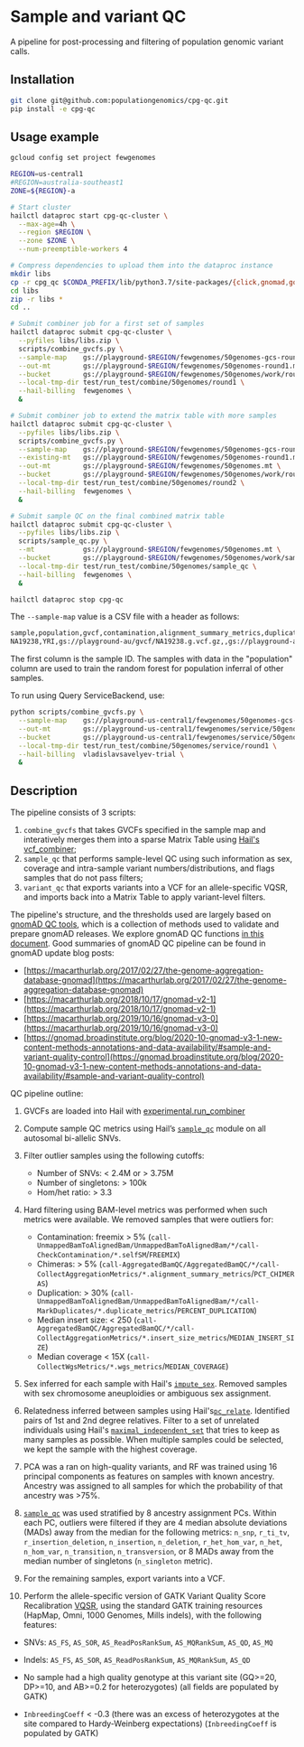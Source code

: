 # Sample and variant QC

A pipeline for post-processing and filtering of population genomic variant calls.

## Installation

```sh
git clone git@github.com:populationgenomics/cpg-qc.git
pip install -e cpg-qc
```


## Usage example

```sh
gcloud config set project fewgenomes

REGION=us-central1
#REGION=australia-southeast1
ZONE=${REGION}-a

# Start cluster
hailctl dataproc start cpg-qc-cluster \
  --max-age=4h \
  --region $REGION \
  --zone $ZONE \
  --num-preemptible-workers 4

# Compress dependencies to upload them into the dataproc instance
mkdir libs
cp -r cpg_qc $CONDA_PREFIX/lib/python3.7/site-packages/{click,gnomad,google,slack} libs
cd libs
zip -r libs *
cd ..

# Submit combiner job for a first set of samples
hailctl dataproc submit cpg-qc-cluster \
  --pyfiles libs/libs.zip \
  scripts/combine_gvcfs.py \
  --sample-map    gs://playground-$REGION/fewgenomes/50genomes-gcs-round1.csv \
  --out-mt        gs://playground-$REGION/fewgenomes/50genomes-round1.mt \
  --bucket        gs://playground-$REGION/fewgenomes/50genomes/work/round1 \
  --local-tmp-dir test/run_test/combine/50genomes/round1 \
  --hail-billing  fewgenomes \
  &

# Submit combiner job to extend the matrix table with more samples
hailctl dataproc submit cpg-qc-cluster \
  --pyfiles libs/libs.zip \
  scripts/combine_gvcfs.py \
  --sample-map    gs://playground-$REGION/fewgenomes/50genomes-gcs-round2.csv \
  --existing-mt   gs://playground-$REGION/fewgenomes/50genomes-round1.mt \
  --out-mt        gs://playground-$REGION/fewgenomes/50genomes.mt \
  --bucket        gs://playground-$REGION/fewgenomes/50genomes/work/round2 \
  --local-tmp-dir test/run_test/combine/50genomes/round2 \
  --hail-billing  fewgenomes \
  &

# Submit sample QC on the final combined matrix table
hailctl dataproc submit cpg-qc-cluster \
  --pyfiles libs/libs.zip \
  scripts/sample_qc.py \
  --mt            gs://playground-$REGION/fewgenomes/50genomes.mt \
  --bucket        gs://playground-$REGION/fewgenomes/50genomes/work/sample_qc \
  --local-tmp-dir test/run_test/combine/50genomes/sample_qc \
  --hail-billing  fewgenomes \
  &

hailctl dataproc stop cpg-qc
```

The `--sample-map` value is a CSV file with a header as follows:

```sh
sample,population,gvcf,contamination,alignment_summary_metrics,duplicate_metrics,insert_size_metrics,wgs_metrics
NA19238,YRI,gs://playground-au/gvcf/NA19238.g.vcf.gz,,gs://playground-au/<....>/NA19238.readgroup.alignment_summary_metrics,<...>/NA19238.duplicate_metrics,<...>/NA19238.insert_size_metrics,<...>/NA19238.wgs_metrics
```

The first column is the sample ID. The samples with data in the "population" column are used to train the random forest for population inferral of other samples.

To run using Query ServiceBackend, use:

```sh
python scripts/combine_gvcfs.py \
  --sample-map    gs://playground-us-central1/fewgenomes/50genomes-gcs-round1.csv \
  --out-mt        gs://playground-us-central1/fewgenomes/service/50genomes-round1.mt \
  --bucket        gs://playground-us-central1/fewgenomes/service/50genomes/work/round1 \
  --local-tmp-dir test/run_test/combine/50genomes/service/round1 \
  --hail-billing  vladislavsavelyev-trial \
  &
```


## Description

The pipeline consists of 3 scripts:

1. `combine_gvcfs` that takes GVCFs specified in the sample map and interatively merges them into a sparse Matrix Table using [Hail's vcf_combiner](https://hail.is/docs/0.2/experimental/vcf_combiner.html);
2. `sample_qc` that performs sample-level QC using such information as sex, coverage and intra-sample variant numbers/distributions, and flags samples that do not pass filters;
3. `variant_qc` that exports variants into a VCF for an allele-specific VQSR, and imports back into a Matrix Table to apply variant-level filters.

The pipeline's structure, and the thresholds used are largely based on [gnomAD QC tools](https://github.com/broadinstitute/gnomad_qc), which is a collection of methods used to validate and prepare gnomAD releases. We explore gnomAD QC functions [in this document](docs/gnomad_qc.md). Good summaries of gnomAD QC pipeline can be found in gnomAD update blog posts:

* [https://macarthurlab.org/2017/02/27/the-genome-aggregation-database-gnomad](https://macarthurlab.org/2017/02/27/the-genome-aggregation-database-gnomad)
* [https://macarthurlab.org/2018/10/17/gnomad-v2-1](https://macarthurlab.org/2018/10/17/gnomad-v2-1)
* [https://macarthurlab.org/2019/10/16/gnomad-v3-0](https://macarthurlab.org/2019/10/16/gnomad-v3-0)
* [https://gnomad.broadinstitute.org/blog/2020-10-gnomad-v3-1-new-content-methods-annotations-and-data-availability/#sample-and-variant-quality-control](https://gnomad.broadinstitute.org/blog/2020-10-gnomad-v3-1-new-content-methods-annotations-and-data-availability/#sample-and-variant-quality-control)

QC pipeline outline:

1. GVCFs are loaded into Hail with [experimental.run_combiner](https://hail.is/docs/0.2/experimental/vcf_combiner.html)

2. Compute sample QC metrics using Hail’s [`sample_qc`](https://hail.is/docs/0.2/methods/genetics.html#hail.methods.sample_qc) module on all autosomal bi-allelic SNVs.

3. Filter outlier samples using the following cutoffs:

   * Number of SNVs: < 2.4M or > 3.75M
   * Number of singletons: > 100k
   * Hom/het ratio: > 3.3

4. Hard filtering using BAM-level metrics was performed when such metrics were available. We removed samples that were outliers for:

   * Contamination: freemix > 5% (`call-UnmappedBamToAlignedBam/UnmappedBamToAlignedBam/*/call-CheckContamination/*.selfSM`/`FREEMIX`)
   * Chimeras: > 5% (`call-AggregatedBamQC/AggregatedBamQC/*/call-CollectAggregationMetrics/*.alignment_summary_metrics`/`PCT_CHIMERAS`)
   * Duplication: > 30% (`call-UnmappedBamToAlignedBam/UnmappedBamToAlignedBam/*/call-MarkDuplicates/*.duplicate_metrics`/`PERCENT_DUPLICATION`)
   * Median insert size: < 250 (`call-AggregatedBamQC/AggregatedBamQC/*/call-CollectAggregationMetrics/*.insert_size_metrics`/`MEDIAN_INSERT_SIZE`)
   * Median coverage < 15X (`call-CollectWgsMetrics/*.wgs_metrics`/`MEDIAN_COVERAGE`)

5. Sex inferred for each sample with Hail's [`impute_sex`](https://hail.is/docs/0.2/methods/genetics.html?highlight=impute_sex#hail.methods.impute_sex). Removed samples with sex chromosome aneuploidies or ambiguous sex assignment.

6. Relatedness inferred between samples using Hail's[`pc_relate`](https://hail.is/docs/0.2/methods/genetics.html?highlight=pc_relate#hail.methods.pc_relate). Identified pairs of 1st and 2nd degree relatives. Filter to a set of unrelated individuals using Hail's [`maximal_independent_set`](https://hail.is/docs/0.2/methods/misc.html?highlight=maximal_independent_set#hail.methods.maximal_independent_set) that tries to keep as many samples as possible. When multiple samples could be selected, we kept the sample with the highest coverage.

7. PCA was a ran on high-quality variants, and RF was trained using 16 principal components as features on samples with known ancestry. Ancestry was assigned to all samples for which the probability of that ancestry was >75%.

8. [`sample_qc`](https://hail.is/docs/0.2/methods/genetics.html#hail.methods.sample_qc) was used stratified by 8 ancestry assignment PCs. Within each PC, outliers were filtered if they are 4 median absolute deviations (MADs) away from the median for the following metrics: `n_snp`, `r_ti_tv`, `r_insertion_deletion`, `n_insertion`, `n_deletion`, `r_het_hom_var`, `n_het`, `n_hom_var`, `n_transition`, `n_transversion`, or 8 MADs away from the median number of singletons (`n_singleton` metric).

9. For the remaining samples, export variants into a VCF.

10. Perform the allele-specific version of GATK Variant Quality Score Recalibration [VQSR](https://gatkforums.broadinstitute.org/gatk/discussion/9622/allele-specific-annotation-and-filtering), using the standard GATK training resources (HapMap, Omni, 1000 Genomes, Mills indels), with the following features:

   * SNVs:   `AS_FS`, `AS_SOR`, `AS_ReadPosRankSum`, `AS_MQRankSum`, `AS_QD`, `AS_MQ`
   * Indels: `AS_FS`, `AS_SOR`, `AS_ReadPosRankSum`, `AS_MQRankSum`, `AS_QD`

   * No sample had a high quality genotype at this variant site (GQ>=20, DP>=10, and AB>=0.2 for heterozygotes) (all fields are populated by GATK)
   * `InbreedingCoeff` < -0.3 (there was an excess of heterozygotes at the site compared to Hardy-Weinberg expectations) (`InbreedingCoeff` is populated by GATK)
